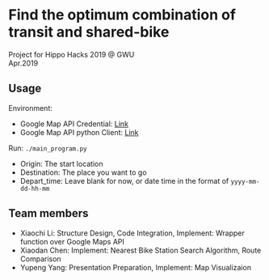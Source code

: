 # Find the optimum combination of transit and shared-bike
Project for Hippo Hacks 2019 @ GWU  
Apr.2019

## Usage
Environment: 
- Google Map API Credential: [Link](https://developers.google.com/maps/documentation/)
- Google Map API python Client: [Link](https://github.com/googlemaps/google-maps-services-python)

Run: `./main_program.py`
- Origin: The start location
- Destination: The place you want to go
- Depart_time: Leave blank for now, or date time in the format of `yyyy-mm-dd-hh-mm`

## Team members
- Xiaochi Li: Structure Design, Code Integration, Implement: Wrapper function over Google Maps API
- Xiaodan Chen: Implement: Nearest Bike Station Search Algorithm, Route Comparison
- Yupeng Yang: Presentation Preparation, Implement: Map Visualizaion
  